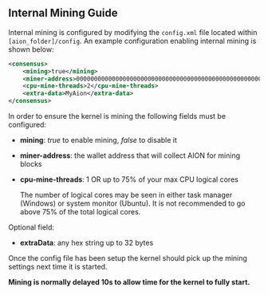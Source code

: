 ## Internal Mining Guide

Internal mining is configured by modifying the `config.xml` file located within `[aion_folder]/config`.
An example configuration enabling internal mining is shown below:

```xml
<consensus>
    <mining>true</mining>
    <miner-address>0000000000000000000000000000000000000000000000000000000000000111</miner-address>
    <cpu-mine-threads>2</cpu-mine-threads>
    <extra-data>MyAion</extra-data>
</consensus>
```
In order to ensure the kernel is mining the following fields must be configured:
* **mining**: _true_ to enable mining, _false_ to disable it
* **miner-address**: the wallet address that will collect AION for mining blocks
* **cpu-mine-threads**: 1 OR up to 75% of your max CPU logical cores

    The number of logical cores may be seen in either task manager (Windows) or system monitor (Ubuntu). It is not recommended to go above 75% of the total logical cores.

Optional field:
* **extraData**: any hex string up to 32 bytes

Once the config file has been setup the kernel should pick up the mining settings next time it is started.

**Mining is normally delayed 10s to allow time for the kernel to fully start.**
